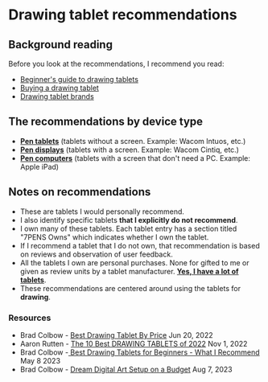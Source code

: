 # Drawing tablet recommendations

## Background reading

Before you look at the recommendations, I recommend you read:

* [Beginner's guide to drawing tablets](../../guides/beginners-guide.md)
* [Buying a drawing tablet](../)
* [Drawing tablet brands](../../drawing-tablet-brands/)&#x20;

## The recommendations by device type

* [**Pen tablets**](pen-tablets-recommendations.md) (tablets without a screen. Example: Wacom Intuos, etc.)
* [**Pen displays**](pen-displays-recommendations.md) (tablets with a screen. Example: Wacom Cintiq, etc.)
* [**Pen computers**](pen-computer-recommendations.md) (tablets with a screen that don't need a PC. Example: Apple iPad)

## Notes on recommendations

* These are tablets I would personally recommend.
* I also identify specific tablets **that I explicitly do not recommend**.&#x20;
* I own many of these tablets. Each tablet entry has a section titled "7PENS Owns" which indicates whether I own the tablet.
* If I recommend a tablet that I do not own, that recommendation is based on reviews and observation of user feedback.&#x20;
* All the tablets I own are personal purchases. None for gifted to me or given as review units by a tablet manufacturer. [**Yes, I have a lot of tablets**](../../about-thesevenpens/my-tablets.md).
* These recommendations are centered around using the tablets for **drawing**.

### **Resources**

* Brad Colbow - [Best Drawing Tablet By Price](https://youtu.be/nENQ-TLBYvI) Jun 20, 2022
* Aaron Rutten - [The 10 Best DRAWING TABLETS of 2022](https://youtu.be/fNy1hnlKxuY) Nov 1, 2022
* Brad Colbow -[ Best Drawing Tablets for Beginners - What I Recommend](https://youtu.be/Dh49NwMt1yw) May 8 2023
* Brad Colbow - [Dream Digital Art Setup on a Budget](https://youtu.be/xVN4tt27u6s) Aug 7, 2023

##

&#x20;&#x20;
